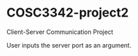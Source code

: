 # COSC3342-project2
Client-Server Communication Project

User inputs the server port as an argument.